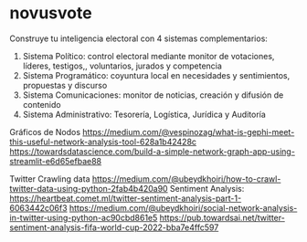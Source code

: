 # novusvote
Construye tu inteligencia electoral con 4 sistemas complementarios:
1) Sistema Político: control electoral mediante monitor de votaciones, líderes, testigos,, voluntarios, jurados y competencia
2) Sistema Programático: coyuntura local en necesidades y sentimientos, propuestas y discurso
3) Sistema Comunicaciones: monitor de noticias, creación y difusión de contenido
4) Sistema Administrativo: Tesorería, Logística, Jurídica y Auditoría



Gráficos de Nodos
https://medium.com/@vespinozag/what-is-gephi-meet-this-useful-network-analysis-tool-628a1b42428c
https://towardsdatascience.com/build-a-simple-network-graph-app-using-streamlit-e6d65efbae88

Twitter 
Crawling data
https://medium.com/@ubeydkhoiri/how-to-crawl-twitter-data-using-python-2fab4b420a90
Sentiment Analysis:
https://heartbeat.comet.ml/twitter-sentiment-analysis-part-1-6063442c06f3
https://medium.com/@ubeydkhoiri/social-network-analysis-in-twitter-using-python-ac90cbd861e5
https://pub.towardsai.net/twitter-sentiment-analysis-fifa-world-cup-2022-bba7e4ffc597

